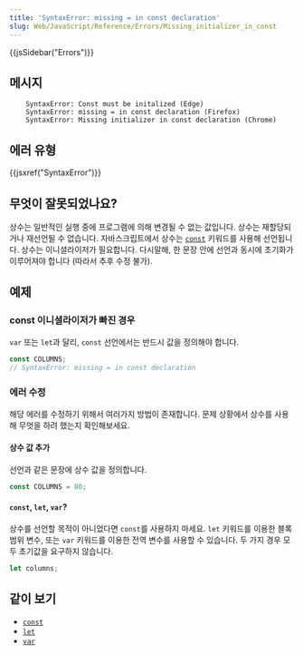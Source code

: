 ```yaml
---
title: 'SyntaxError: missing = in const declaration'
slug: Web/JavaScript/Reference/Errors/Missing_initializer_in_const
---
```


{{jsSidebar("Errors")}}

## 메시지

```
    SyntaxError: Const must be initalized (Edge)
    SyntaxError: missing = in const declaration (Firefox)
    SyntaxError: Missing initializer in const declaration (Chrome)
```

## 에러 유형

{{jsxref("SyntaxError")}}

## 무엇이 잘못되었나요?

상수는 일반적인 실행 중에 프로그램에 의해 변경될 수 없는 값입니다. 상수는 재할당되거나 재선언될 수 없습니다. 자바스크립트에서 상수는 [`const`](/en-US/docs/Web/JavaScript/Reference/Statements/const) 키워드를 사용해 선언됩니다. 상수는 이니셜라이저가 필요합니다. 다시말해, 한 문장 안에 선언과 동시에 초기화가 이루어져야 합니다 (따라서 추후 수정 불가).

## 예제

### const 이니셜라이저가 빠진 경우

`var` 또는 `let`과 달리, `const` 선언에서는 반드시 값을 정의해야 합니다.

```js example-bad
const COLUMNS;
// SyntaxError: missing = in const declaration
```

### 에러 수정

해당 에러를 수정하기 위해서 여러가지 방법이 존재합니다. 문제 상황에서 상수를 사용해 무엇을 하려 했는지 확인해보세요.

#### 상수 값 추가

선언과 같은 문장에 상수 값을 정의합니다.

```js example-good
const COLUMNS = 80;
```

#### `const`, `let`, `var`?

상수를 선언할 목적이 아니었다면 `const`를 사용하지 마세요. `let` 키워드를 이용한 블록범위 변수, 또는 `var` 키워드를 이용한 전역 변수를 사용할 수 있습니다. 두 가지 경우 모두 초기값을 요구하지 않습니다.

```js example-good
let columns;
```

## 같이 보기

- [`const`](/en-US/docs/Web/JavaScript/Reference/Statements/const)
- [`let`](/en-US/docs/Web/JavaScript/Reference/Statements/let)
- [`var`](/en-US/docs/Web/JavaScript/Reference/Statements/var)

